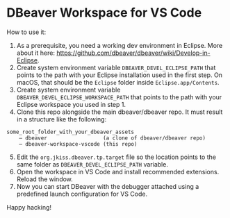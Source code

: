 # DBeaver Workspace for VS Code

How to use it:

1. As a prerequisite, you need a working dev environment in Eclipse. More about it here: https://github.com/dbeaver/dbeaver/wiki/Develop-in-Eclipse.
2. Create system environment variable `DBEAVER_DEVEL_ECLIPSE_PATH` that points to the path with your Eclipse installation used in the first step. 
On macOS, that should be the `Eclipse` folder inside `Eclipse.app/Contents`.
3. Create system environment variable `DBEAVER_DEVEL_ECLIPSE_WORKSPACE_PATH` that points to the path with your Eclipse workspace you used in step 1.
4. Clone this repo alongside the main dbeaver/dbeaver repo. It must result in a structure like the following:
```
some_root_folder_with_your_dbeaver_assets
    — dbeaver                  (a clone of dbeaver/dbeaver repo)
    — dbeaver-workspace-vscode (this repo)
```
5. Edit the `org.jkiss.dbeaver.tp.target` file so the location points to the same folder as `DBEAVER_DEVEL_ECLIPSE_PATH` variable.
6. Open the workspace in VS Code and install recommended extensions. Reload the window.
7. Now you can start DBeaver with the debugger attached using a predefined launch configuration for VS Code.

Happy hacking!
